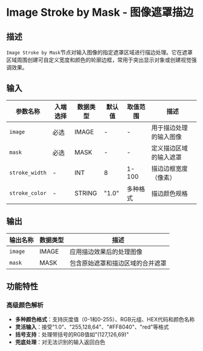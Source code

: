 # Image Stroke by Mask - 图像遮罩描边

## 描述
`Image Stroke by Mask`节点对输入图像的指定遮罩区域进行描边处理。它在遮罩区域周围创建可自定义宽度和颜色的轮廓边框，常用于突出显示对象或创建视觉强调效果。

## 输入

| 参数名称 | 入端选择 | 数据类型 | 默认值 | 取值范围 | 描述 |
| -------- | -------- | -------- | ------ | -------- | ---- |
| `image` | 必选 | IMAGE | - | - | 用于描边处理的输入图像 |
| `mask` | 必选 | MASK | - | - | 定义描边区域的输入遮罩 |
| `stroke_width` | - | INT | 8 | 1-100 | 描边边框宽度（像素） |
| `stroke_color` | - | STRING | "1.0" | 多种格式 | 描边颜色规格 |

## 输出

| 输出名称 | 数据类型 | 描述 |
|---------|----------|------|
| `image` | IMAGE | 应用描边效果后的处理图像 |
| `mask` | MASK | 包含原始遮罩和描边区域的合并遮罩 |

## 功能特性

### 高级颜色解析
- **多种颜色格式**：支持灰度值（0-1和0-255）、RGB元组、HEX代码和颜色名称
- **灵活输入**：接受"1.0"、"255,128,64"、"#FF8040"、"red"等格式
- **括号支持**：处理带括号的RGB值如"(127,126,69)"
- **兜底处理**：对无法识别的输入返回白色